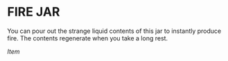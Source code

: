 # FIRE JAR

You can pour out the strange liquid contents of this jar to instantly produce fire. The contents regenerate when you take a long rest.

*Item*
